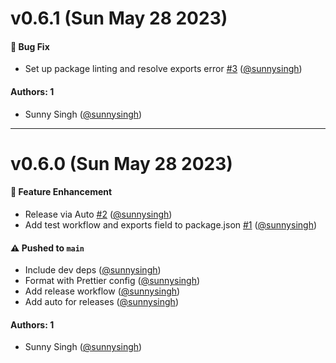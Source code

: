 # v0.6.1 (Sun May 28 2023)

#### 🧰 Bug Fix

- Set up package linting and resolve exports error [#3](https://github.com/sunnysingh/tsnew/pull/3) ([@sunnysingh](https://github.com/sunnysingh))

#### Authors: 1

- Sunny Singh ([@sunnysingh](https://github.com/sunnysingh))

---

# v0.6.0 (Sun May 28 2023)

#### 🚀 Feature Enhancement

- Release via Auto [#2](https://github.com/sunnysingh/tsnew/pull/2) ([@sunnysingh](https://github.com/sunnysingh))
- Add test workflow and exports field to package.json [#1](https://github.com/sunnysingh/tsnew/pull/1) ([@sunnysingh](https://github.com/sunnysingh))

#### ⚠️ Pushed to `main`

- Include dev deps ([@sunnysingh](https://github.com/sunnysingh))
- Format with Prettier config ([@sunnysingh](https://github.com/sunnysingh))
- Add release workflow ([@sunnysingh](https://github.com/sunnysingh))
- Add auto for releases ([@sunnysingh](https://github.com/sunnysingh))

#### Authors: 1

- Sunny Singh ([@sunnysingh](https://github.com/sunnysingh))
